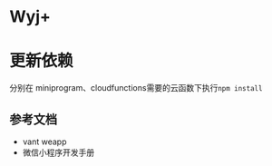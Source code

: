 # Wyj+

# 更新依赖
分别在 miniprogram、cloudfunctions需要的云函数下执行`npm install`

## 参考文档
* vant weapp
* 微信小程序开发手册